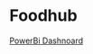 # Foodhub

[PowerBi Dashnoard](https://app.powerbi.com/view?r=eyJrIjoiMWVlZDIyZjgtNDk2NC00YmUyLWJiZTItOGJhODExNmYzNjNhIiwidCI6ImIzNjM1MTcwLTk3MTUtNGNlNi1iMjQ0LTYxYzJkODIzMzY4ZCJ9&embedImagePlaceholder=true)
